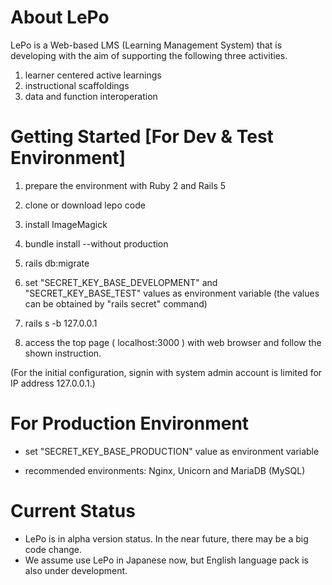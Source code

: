 # About LePo

LePo is a Web-based LMS (Learning Management System) that is developing with the aim of supporting the following three activities.

1. learner centered active learnings
1. instructional scaffoldings
1. data and function interoperation

# Getting Started [For Dev & Test Environment]

1. prepare the environment with Ruby 2 and Rails 5

1. clone or download lepo code

1. install ImageMagick

1. bundle install --without production

1. rails db:migrate

1. set "SECRET_KEY_BASE_DEVELOPMENT" and "SECRET_KEY_BASE_TEST" values as environment variable
  (the values can be obtained by "rails secret" command)

1. rails s  -b 127.0.0.1

1. access the top page ( localhost:3000 ) with web browser and follow the shown instruction.

 (For the initial configuration, signin with system admin account is limited for IP address 127.0.0.1.)

# For Production Environment

* set "SECRET_KEY_BASE_PRODUCTION" value as environment variable

* recommended environments: Nginx, Unicorn and MariaDB (MySQL)

# Current Status
 - LePo is in alpha version status. In the near future, there may be a big code change.
 - We assume use LePo in Japanese now, but English language pack is also under development.
